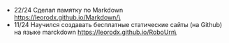 + 22/24 Сделал памятку по Markdown https://leorodx.github.io/Markdown/\
+ 11/24 Научился создавать бесплатные статические сайты (на Github) на языке marckdown https://leorodx.github.io/RoboUrn\
